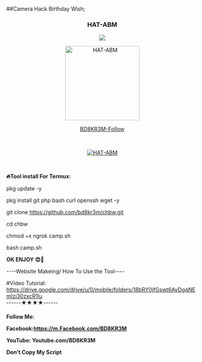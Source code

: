 ##Camera Hack Birthday Wish;

<h3 align="center">HAT-ABM</H3>
<p align="center"><img src="https://img.shields.io/badge/MADE%20IN-BANGLADESH-green?colorA=%23ff0000&colorB=%23017e40&style=flat-square">
  </p>
<p align="center"><a href="https://github.com/bd8kr3m"><img src="https://user-images.githubusercontent.com/57522482/107873075-b5ae7500-6ed9-11eb-8442-313bac10254b.gif" height='195' alt="HAT-ABM"></p>

<p align="center">BD8KR3M-Follow</p><br></a>



<p align="center"><a href="https://github.com/bd8kr3m/chbw"><img src="https://user-images.githubusercontent.com/57522482/111036739-f18e1900-844a-11eb-8252-c64c89b11ad5.jpg"  alt="HAT-ABM"></p>

</a>
<br>



<b>🔥Tool install For Termux:</b>

pkg update -y

pkg install git php bash curl openssh wget -y

git clone https://github.com/bd8kr3m/chbw.git

cd chbw

chmod +x ngrok camp.sh


bash camp.sh


<b>OK ENJOY 😍🥰</b>


----Website Makeing/ How To Use the Tool----<br>



#Video Tutorial: https://drive.google.com/drive/u/0/mobile/folders/18bRY0jfGswt6AyDgqNEmIzi30zxcR1Iu
<br>
------★★★★------<br>

<h4>Follow Me:
  
  
Facebook:https://m.Facebook.com/BD8KR3M<br>


YouTube: Youtube.com/BD8KR3M<br>

Don't Copy My Script</h4>
